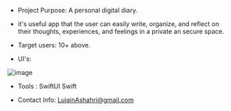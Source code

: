 - Project Purpose: A personal digital diary.

- it's useful app that the user can easily write, organize, and reflect on their thoughts, experiences, and feelings in a private an secure space.

- Target users: 10+ above.

- UI's:

![image](https://github.com/user-attachments/assets/d66aea23-e453-4889-895d-878826b48a06)

- Tools :
SwiftUI
Swift

- Contact Info:
LujainAshahri@gmail.com
